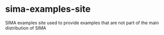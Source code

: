 # sima-examples-site

SIMA examples site used to provide examples that are not part of the main distribution of SIMA
